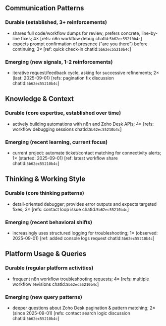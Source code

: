 ## Communication Patterns
### Durable (established, 3+ reinforcements)
- shares full code/workflow dumps for review; prefers concrete, line-by-line fixes; 4× [refs: n8n workflow debug chatId:`5b62ec55210b4c`]
- expects prompt confirmation of presence ("are you there") before continuing; 3× [ref: quick check-in chatId:`5b62ec55210b4c`]

### Emerging (new signals, 1-2 reinforcements)
- iterative request/feedback cycle, asking for successive refinements; 2× (last: 2025-09-01) [refs: pagination fix discussion chatId:`5b62ec55210b4c`]

## Knowledge & Context
### Durable (core expertise, established over time)
- actively building automations with n8n and Zoho Desk APIs; 4× [refs: workflow debugging sessions chatId:`5b62ec55210b4c`]

### Emerging (recent learning, current focus)
- current project: automate ticket/contact matching for connectivity alerts; 1× (started: 2025-09-01) [ref: latest workflow share chatId:`5b62ec55210b4c`]

## Thinking & Working Style
### Durable (core thinking patterns)
- detail-oriented debugger; provides error outputs and expects targeted fixes; 3× [refs: contact loop issue chatId:`5b62ec55210b4c`]

### Emerging (recent behavioral shifts)
- increasingly uses structured logging for troubleshooting; 1× (observed: 2025-09-01) [ref: added console logs request chatId:`5b62ec55210b4c`]

## Platform Usage & Queries
### Durable (regular platform activities)
- frequent n8n workflow troubleshooting requests; 4× [refs: multiple workflow revisions chatId:`5b62ec55210b4c`]

### Emerging (new query patterns)
- deeper questions about Zoho Desk pagination & pattern matching; 2× (since 2025-09-01) [refs: contact search logic discussion chatId:`5b62ec55210b4c`]